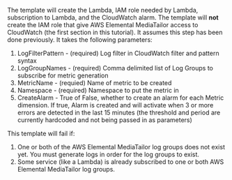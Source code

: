 The template will create the Lambda, IAM role needed by Lambda, subscription to Lambda, and the CloudWatch alarm. The template will **not** create the IAM role that give AWS Elemental MediaTailor access to CloudWatch (the first section in this tutorial). It assumes this step has been done previously. It takes the following parameters:

1. LogFilterPattern - (required) Log filter in CloudWatch filter and pattern syntax
1. LogGroupNames - (required) Comma delimited list of Log Groups to subscribe for metric generation
1. MetricName - (requied) Name of metric to be created
1. Namespace - (required) Namespace to put the metric in 
1. CreateAlarm - True of False, whether to create an alarm for each Metric dimension. If true, Alarm is created and will activate when 3 or more errors are detected in the last 15 minutes (the threshold and period are currently hardcoded and not being passed in as parameters)

This template will fail if:
1. One or both of the AWS Elemental MediaTailor log groups does not exist yet. You must generate logs in order for the log groups to exist.
1. Some service (like a Lambda) is already subscribed to one or both AWS Elemental MediaTailor log groups.